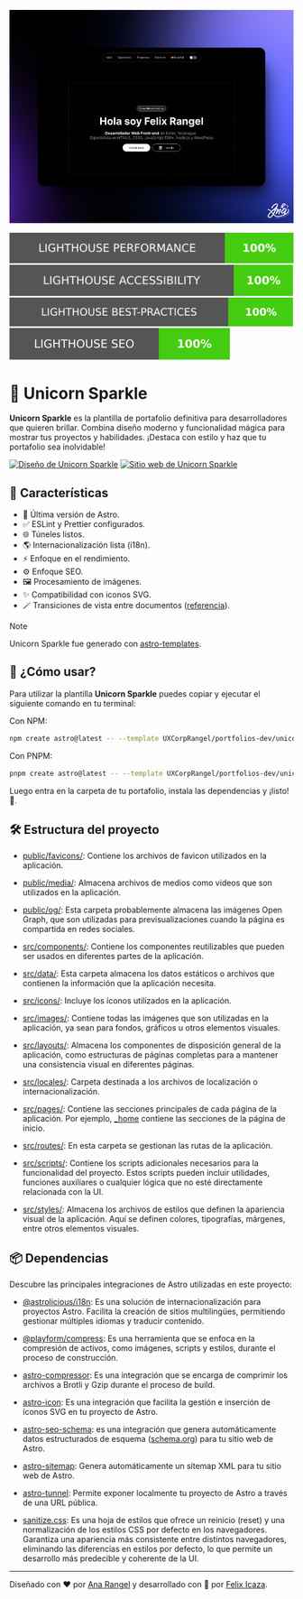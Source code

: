 ![Unicorn Sparkle](./assets/unicorn-sparkle.png)

[![Lighthouse Performance Badge](./performance/lighthouse_performance.svg)](https://pagespeed.web.dev/analysis/https-unicorn-sparkle-web-app/cnpanzebex?form_factor=desktop)
[![Lighthouse Accessibility Badge](./performance/lighthouse_accessibility.svg)](https://pagespeed.web.dev/analysis/https-unicorn-sparkle-web-app/cnpanzebex?form_factor=desktop)
[![Lighthouse Best Practices Badge](./performance/lighthouse_best-practices.svg)](https://pagespeed.web.dev/analysis/https-unicorn-sparkle-web-app/cnpanzebex?form_factor=desktop)
[![Lighthouse SEO Badge](./performance/lighthouse_seo.svg)](https://pagespeed.web.dev/analysis/https-unicorn-sparkle-web-app/cnpanzebex?form_factor=desktop)

# 🦄 Unicorn Sparkle

**Unicorn Sparkle** es la plantilla de portafolio definitiva para desarrolladores que quieren brillar. Combina diseño moderno y funcionalidad mágica para mostrar tus proyectos y habilidades. ¡Destaca con estilo y haz que tu portafolio sea inolvidable!

[![Diseño de Unicorn Sparkle](https://img.shields.io/badge/Figma-F24E1E?style=for-the-badge&logo=figma&logoColor=white)](https://www.figma.com/design/RPSa9nHARMmnTemhrGuTCZ/Portafolio-dev?node-id=44-1034&t=dIZVva7mcSSduV6j-1)
[![Sitio web de Unicorn Sparkle](https://img.shields.io/website?url=https%3A%2F%2Funicorn-sparkle.web.app&style=for-the-badge)](https://unicorn-sparkle.web.app)

## 👀 Características

- 🚀 Última versión de Astro.
- ✅ ESLint y Prettier configurados.
- 🌐 Túneles listos.
- 🌎 Internacionalización lista (i18n).
- ⚡ Enfoque en el rendimiento.
- ⚙️ Enfoque SEO.
- 🖼️ Procesamiento de imágenes.
- ✨ Compatibilidad con iconos SVG.
- 🪄 Transiciones de vista entre documentos ([referencia](https://developer.chrome.com/docs/web-platform/view-transitions/cross-document)).

> [!NOTE]
> Unicorn Sparkle fue generado con [astro-templates](https://github.com/felixicaza/astro-templates).

## 🤔 ¿Cómo usar?

Para utilizar la plantilla **Unicorn Sparkle** puedes copiar y ejecutar el siguiente comando en tu terminal:

Con NPM:

```bash
npm create astro@latest -- --template UXCorpRangel/portfolios-dev/unicorn-sparkle
```

Con PNPM:

```bash
pnpm create astro@latest -- --template UXCorpRangel/portfolios-dev/unicorn-sparkle
```

Luego entra en la carpeta de tu portafolio, instala las dependencias y ¡listo! 🎉.

## 🛠️ Estructura del proyecto

- [public/favicons/](./public/favicons/): Contiene los archivos de favicon utilizados en la aplicación.

- [public/media/](./public/media/): Almacena archivos de medios como videos que son utilizados en la aplicación.

- [public/og/](./public/og/): Esta carpeta probablemente almacena las imágenes Open Graph, que son utilizadas para previsualizaciones cuando la página es compartida en redes sociales.

- [src/components/](./src/components/): Contiene los componentes reutilizables que pueden ser usados en diferentes partes de la aplicación.

- [src/data/](./src/data/): Esta carpeta almacena los datos estáticos o archivos que contienen la información que la aplicación necesita.

- [src/icons/](./src/icons/): Incluye los íconos utilizados en la aplicación.

- [src/images/](./src/images/): Contiene todas las imágenes que son utilizadas en la aplicación, ya sean para fondos, gráficos u otros elementos visuales.

- [src/layouts/](./src/layouts/): Almacena los componentes de disposición general de la aplicación, como estructuras de páginas completas para a mantener una consistencia visual en diferentes páginas.

- [src/locales/](./src/locales/): Carpeta destinada a los archivos de localización o internacionalización.

- [src/pages/](./src/pages/): Contiene las secciones principales de cada página de la aplicación. Por ejemplo, [\_home](./src/pages/_home/) contiene las secciones de la página de inicio.

- [src/routes/](./src/routes/): En esta carpeta se gestionan las rutas de la aplicación.

- [src/scripts/](./src/scripts/): Contiene los scripts adicionales necesarios para la funcionalidad del proyecto. Estos scripts pueden incluir utilidades, funciones auxiliares o cualquier lógica que no esté directamente relacionada con la UI.

- [src/styles/](./src/styles/): Almacena los archivos de estilos que definen la apariencia visual de la aplicación. Aquí se definen colores, tipografías, márgenes, entre otros elementos visuales.

## 📦 Dependencias

Descubre las principales integraciones de Astro utilizadas en este proyecto:

- [@astrolicious/i18n](https://www.npmjs.com/package/@astrolicious/i18n): Es una solución de internacionalización para proyectos Astro. Facilita la creación de sitios multilingües, permitiendo gestionar múltiples idiomas y traducir contenido.

- [@playform/compress](https://www.npmjs.com/package/@playform/compress): Es una herramienta que se enfoca en la compresión de activos, como imágenes, scripts y estilos, durante el proceso de construcción.

- [astro-compressor](https://www.npmjs.com/package/astro-compressor): Es una integración que se encarga de comprimir los archivos a Brotli y Gzip durante el proceso de build.

- [astro-icon](https://www.npmjs.com/package/astro-icon): Es una integración que facilita la gestión e inserción de íconos SVG en tu proyecto de Astro.

- [astro-seo-schema](https://www.npmjs.com/package/astro-seo-schema): es una integración que genera automáticamente datos estructurados de esquema ([schema.org](https://schema.org/)) para tu sitio web de Astro.

- [astro-sitemap](https://www.npmjs.com/package/astro-sitemap): Genera automáticamente un sitemap XML para tu sitio web de Astro.

- [astro-tunnel](https://www.npmjs.com/package/astro-tunnel): Permite exponer localmente tu proyecto de Astro a través de una URL pública.

- [sanitize.css](https://www.npmjs.com/package/sanitize.css): Es una hoja de estilos que ofrece un reinicio (reset) y una normalización de los estilos CSS por defecto en los navegadores. Garantiza una apariencia más consistente entre distintos navegadores, eliminando las diferencias en estilos por defecto, lo que permite un desarrollo más predecible y coherente de la UI.

---

Diseñado con ❤️ por [Ana Rangel](https://www.linkedin.com/in/ux-ana-rangel) y desarrollado con 💙 por [Felix Icaza](https://felixicaza.com).

